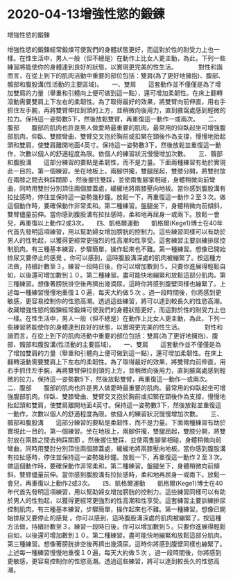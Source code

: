 # 2020-04-13增強性慾的鍛鍊



增強性慾的鍛鍊



增強性慾的鍛鍊經常鍛煉可使我們的身體狀態更好，而這對於性的耐受力上也一樣。在性生活中，男人一般（但不總是）在動作上比女人更主動，為此，下列一些練習將能使你的身體達到良好的狀態，以實現更完美的性生活。　　　　對性和諧而言，在從上到下的肌肉活動中重要的部位包括：雙肩(為了更好地擁抱)、腹部、髖部和腹股溝(性活動的主要區域)。　　一、雙肩　　這套動作並不僅僅是為了增加雙肩的力量（舉重和引體向上便可做到這一點），還可增加柔韌性。在床上翻轉滾動需要雙肩上下左右的柔韌性。為了取得最好的效果，將雙臂向前伸直，用右手抓住左手腕，再將雙臂伸拉到頭的上方，並稍微向後用力，直到腋窩處感到輕微的拉力。保持這一姿勢數5下，然後放鬆雙臂，再重復這一動作一或兩次。　　二、腹部　　腹部的肌肉也許是男人做愛時最重要的肌肉。最常用的仰臥起坐可增強腹部肌肉。仰臥、雙膝彎曲、雙臂交叉抱於胸前或扣緊在頸後作為支撐，慢慢地抬起頭和雙肩，使雙肩離開地面4英寸。保持這一姿勢數3下，然後放鬆並重復這一動作，次數以個人的舒適程度為限。依個人的練習狀況慢慢增加次數。　　三、髖部和腹股溝　　這部分練習的要點是柔韌性，而不是力量。下面兩種練習有助於實現此一目的。第一個練習。坐在地板上，兩腳併攏，雙腿屈起，雙膝分開，將雙肘放在兩膝之間去夠踩關節 。然後握住雙踩，並使兩隻腳掌相碰，身體稍微向前彎曲，同時用雙肘分別頂住兩個膝蓋處，緩緩地將兩膝壓向地板。當你感到腹股溝有拉扯感時，停住並保持這一姿勢幾秒鐘。放鬆一下，再重復這一動作２至３次。做這個動作時，要確保動作非常柔和。第二種練習。盤腿坐下，身體稍微向前傾斜，雙臂儘量前伸。當你感到腹股溝有拉扯感時，柔和地再屈身一或兩下。放鬆一會兒，再重復以上動作2或3次。　　四、凱格爾運動　　凱格爾(Kege1)博士在40年代首先發明這項練習，用以幫助婦女增加膀胱的控制力。這些練習同樣可以有助於男人的性勃起，以獲得更經常更強烈的性高潮和性享受。這套練習主要訓練排尿控制肌肉。有三種基本練習，步驟簡單，操作起來也不難。第一種練習。想像已開始排尿又要停止的感覺 。你可以感到，這時腹股溝深處的肌肉被繃緊了。按這種方法做，持續計數至３。練習一段時日後，你可以增加數到５。只要你進展得輕鬆自如，以後還可增加數到１０。第二種練習。盡可能快地繃緊和放鬆這部分肌肉。第三種練習。想像著膀胱排空後再擠出幾滴尿。這時你將感到腹壁同樣也繃緊了。上述每一種練習慢慢地重復１０遍，每天大約做５次 。過一段時間後，你將感到更敏感，更容易控制你的性慾高潮。透過這些練習，將可以達到較長久的性慾高潮。收藏增強性慾的鍛鍊經常鍛煉可使我們的身體狀態更好，而這對於性的耐受力上也一樣。在性生活中，男人一般（但不總是）在動作上比女人更主動，為此，下列一些練習將能使你的身體達到良好的狀態，以實現更完美的性生活。　　　　對性和諧而言，在從上到下的肌肉活動中重要的部位包括：雙肩(為了更好地擁抱)、腹部、髖部和腹股溝(性活動的主要區域)。　　一、雙肩　　這套動作並不僅僅是為了增加雙肩的力量（舉重和引體向上便可做到這一點），還可增加柔韌性。在床上翻轉滾動需要雙肩上下左右的柔韌性。為了取得最好的效果，將雙臂向前伸直，用右手抓住左手腕，再將雙臂伸拉到頭的上方，並稍微向後用力，直到腋窩處感到輕微的拉力。保持這一姿勢數5下，然後放鬆雙臂，再重復這一動作一或兩次。　　二、腹部　　腹部的肌肉也許是男人做愛時最重要的肌肉。最常用的仰臥起坐可增強腹部肌肉。仰臥、雙膝彎曲、雙臂交叉抱於胸前或扣緊在頸後作為支撐，慢慢地抬起頭和雙肩，使雙肩離開地面4英寸。保持這一姿勢數3下，然後放鬆並重復這一動作，次數以個人的舒適程度為限。依個人的練習狀況慢慢增加次數。　　三、髖部和腹股溝　　這部分練習的要點是柔韌性，而不是力量。下面兩種練習有助於實現此一目的。第一個練習。坐在地板上，兩腳併攏，雙腿屈起，雙膝分開，將雙肘放在兩膝之間去夠踩關節 。然後握住雙踩，並使兩隻腳掌相碰，身體稍微向前彎曲，同時用雙肘分別頂住兩個膝蓋處，緩緩地將兩膝壓向地板。當你感到腹股溝有拉扯感時，停住並保持這一姿勢幾秒鐘。放鬆一下，再重復這一動作２至３次。做這個動作時，要確保動作非常柔和。第二種練習。盤腿坐下，身體稍微向前傾斜，雙臂儘量前伸。當你感到腹股溝有拉扯感時，柔和地再屈身一或兩下。放鬆一會兒，再重復以上動作2或3次。　　四、凱格爾運動　　凱格爾(Kege1)博士在40年代首先發明這項練習，用以幫助婦女增加膀胱的控制力。這些練習同樣可以有助於男人的性勃起，以獲得更經常更強烈的性高潮和性享受。這套練習主要訓練排尿控制肌肉。有三種基本練習，步驟簡單，操作起來也不難。第一種練習。想像已開始排尿又要停止的感覺 。你可以感到，這時腹股溝深處的肌肉被繃緊了。按這種方法做，持續計數至３。練習一段時日後，你可以增加數到５。只要你進展得輕鬆自如，以後還可增加數到１０。第二種練習。盡可能快地繃緊和放鬆這部分肌肉。第三種練習。想像著膀胱排空後再擠出幾滴尿。這時你將感到腹壁同樣也繃緊了。上述每一種練習慢慢地重復１０遍，每天大約做５次 。過一段時間後，你將感到更敏感，更容易控制你的性慾高潮。透過這些練習，將可以達到較長久的性慾高潮。


